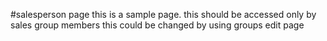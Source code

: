 #salesperson page
this is a sample page. this should be accessed only by sales group members 
this could be changed by using groups edit page
